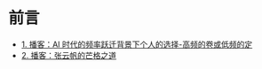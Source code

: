 
# 前言


- [1. 播客：AI 时代的频率跃迁背景下个人的选择-高频的卷或低频的定](/post/44db27a919d353f989add4df74bc8390.html)
- [2. 播客：张云帆的芒格之道](/post/78cf86e76c58569da4f46f0c0e34c663.html)